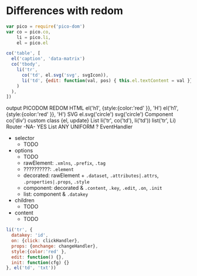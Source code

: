 Differences with redom
======================

```javascript
var pico = require('pico-dom')
var co = pico.co,
    li = pico.li,
    el = pico.el

co('table', [
  el('caption', 'data-matrix')
  co('tbody',
    li('tr',
      co('td', el.svg('svg', svgIcon)),
      li('td', {edit: function(val, pos) { this.el.textContent = val }})
    )
  ),
])
```

output        PICODOM                                 REDOM
HTML          el('h1', {style:{color:'red' }}, 'H')   el('h1', {style:{color:'red' }}, 'H')
SVG           el.svg('circle')                        svg('circle')
Component     co('div')                               custom class {el, update}
List          li('tr', co('td'), li('td'))            list('tr', Li)
Router        -NA-                                    YES
List          ANY                                     UNIFORM
?             EventHandler



* selector
  * TODO
* options
  * TODO
  * rawElement: `.xmlns`, `.prefix`, `.tag`
  * ??????????: `.element`
  * decorated: rawElement + `.dataset`, `.attributes|.attrs`, `.properties|.props`, `.style`
  * component: decorated & `.content`, `.key`, `.edit`, `.on`, `.init`
  * list: component & `.datakey`
* children
  * TODO
* content
  * TODO

```javascript
li('tr', {
  datakey: 'id',
  on: {click: clickHandler},
  props: {onchange: changeHandler},
  style:{color:'red' },
  edit: function() {},
  init: function(cfg) {}
}, el('td', 'txt'))
```
